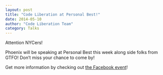 ```yaml
---
layout: post
title: "Code Liberation at Personal Best!"
date: 2014-05-10
author: "Code Liberation Team"
category: Talks
---
```


Attention NYCers!

Phoenix will be speaking at Personal Best this week along side folks from GTFO! Don’t miss your chance to come by!

Get more information by checking out [the Facebook event](https://www.facebook.com/events/432206610223721/)!
